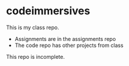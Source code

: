 # codeimmersives

This is my class repo.

- Assignments are in the assignments repo
- The code repo has other projects from class

This repo is incomplete.
